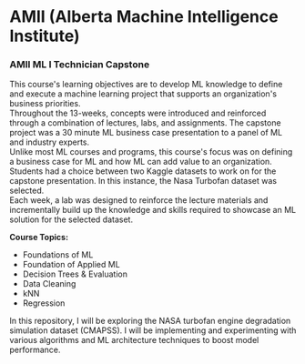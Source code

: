 # **AMII (Alberta Machine Intelligence Institute)**  

### **AMII ML I Technician Capstone**  

This course's learning objectives are to develop ML knowledge to define and execute a machine learning project that supports an organization's business priorities.   
Throughout the 13-weeks, concepts were introduced and reinforced through a combination of lectures, labs, and assignments. The capstone project was a 30 minute ML business case presentation to a panel of ML and industry experts.  
Unlike most ML courses and programs, this course's focus was on defining a business case for ML and how ML can add value to an organization.  
Students had a choice between two Kaggle datasets to work on for the capstone presentation. In this instance, the Nasa Turbofan dataset was selected.  
Each week, a lab was designed to reinforce the lecture materials and incrementally build up the knowledge and skills required to showcase an ML solution for the selected dataset.  
  
**Course Topics:**  
*  Foundations of ML  
*  Foundation of Applied ML  
*  Decision Trees & Evaluation  
*  Data Cleaning  
*  kNN  
*  Regression  

In this repository, I will be exploring the NASA turbofan engine degradation simulation dataset (CMAPSS). I will be implementing and experimenting with various algorithms and ML architecture techniques to boost model performance.

